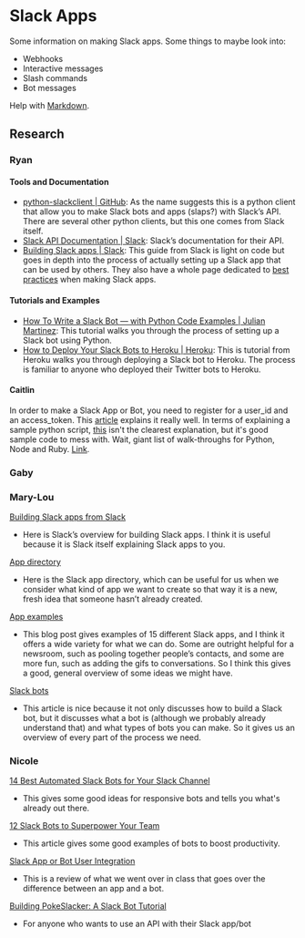 # Slack Apps

Some information on making Slack apps. Some things to maybe look into:
- Webhooks
- Interactive messages
- Slash commands
- Bot messages

Help with [Markdown](https://guides.github.com/features/mastering-markdown/).

## Research



### Ryan

#### Tools and Documentation

* [python-slackclient | GitHub](https://github.com/slackapi/python-slackclient): As the name suggests this is a python client that allow you to make Slack bots and apps (slaps?) with Slack’s API. There are several other python clients, but this one comes from Slack itself. 
* [Slack API Documentation | Slack](https://api.slack.com/): Slack’s documentation for their API.
* [Building Slack apps | Slack](https://api.slack.com/slack-apps): This guide from Slack is light on code but goes in depth into the process of actually setting up a Slack app that can be used by others. They also have a whole page dedicated to [best practices](https://api.slack.com/best-practices) when making Slack apps. 

#### Tutorials and Examples

* [How To Write a Slack Bot — with Python Code Examples | Julian Martinez](https://medium.com/@julianmartinez/how-to-write-a-slack-bot-with-python-code-examples-4ed354407b98): This tutorial walks you through the process of setting up a Slack bot using Python. 
* [How to Deploy Your Slack Bots to Heroku | Heroku](https://blog.heroku.com/how-to-deploy-your-slack-bots-to-heroku): This is tutorial from Heroku walks you through deploying a Slack bot to Heroku. The process is familiar to anyone who deployed their Twitter bots to Heroku.

#### Caitlin
In order to make a Slack App or Bot, you need to register for a user_id and an access_token. This [article](https://www.viget.com/articles/how-to-build-your-own-slack-app-and-bot/) explains it really well. In terms of explaining a sample python script, [this](https://www.fullstackpython.com/blog/build-first-slack-bot-python.html) isn't the clearest explanation, but it's good sample code to mess with.
Wait, giant list of walk-throughs for Python, Node and Ruby. [Link](https://botwiki.org/tutorials/slackbots/).
### Gaby

### Mary-Lou
[Building Slack apps from Slack](https://api.slack.com/slack-apps)

* Here is Slack’s overview for building Slack apps. I think it is useful because it is Slack itself explaining Slack apps to you.

[App directory](https://slack.com/apps/category/At0EFWTR6D-featured)

* Here is the Slack app directory, which can be useful for us when we consider what kind of app we want to create so that way it is a new, fresh idea that someone hasn’t already created.

[App examples](https://blog.hubspot.com/marketing/slack-apps-integrations)

* This blog post gives examples of 15 different Slack apps, and I think it offers a wide variety for what we can do. Some are outright helpful for a newsroom, such as pooling together people’s contacts, and some are more fun, such as adding the gifs to conversations. So I think this gives a good, general overview of some ideas we might have. 

[Slack bots](https://zapier.com/blog/how-to-build-chat-bot/)

* This article is nice because it not only discusses how to build a Slack bot, but it discusses what a bot is (although we probably already understand that) and what types of bots you can make. So it gives us an overview of every part of the process we need. 


### Nicole
[14 Best Automated Slack Bots for Your Slack Channel](https://www.makeuseof.com/tag/14-best-automated-bots-you-need-for-your-slack-channel/)

* This gives some good ideas for responsive bots and tells you what's already out there.

[12 Slack Bots to Superpower Your Team](https://blog.statsbot.co/12-slack-bots-to-superpower-your-team-e022a9692174)

* This article gives some good examples of bots to boost productivity.

[Slack App or Bot User Integration](https://tutorials.botsfloor.com/slack-app-or-bot-user-integration-842c3843eea8)

* This is a review of what we went over in class that goes over the difference between an app and a bot.

[Building PokeSlacker: A Slack Bot Tutorial](https://blog.insightdatascience.com/building-pok%C3%A9slacker-a-slack-bot-tutorial-c1bc041591bb)

* For anyone who wants to use an API with their Slack app/bot
